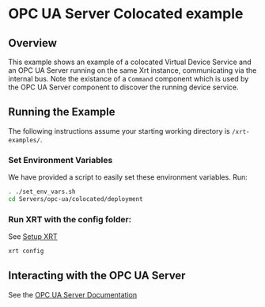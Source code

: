 # OPC UA Server Colocated example

## Overview

This example shows an example of a colocated Virtual Device Service and an OPC UA Server running on the same Xrt instance, communicating via the internal bus. Note the existance of a `Command` component which is used by the OPC UA Server component to discover the running device service.

## Running the Example

The following instructions assume your starting working directory is `/xrt-examples/`.

### **Set Environment Variables**

We have provided a script to easily set these environment variables. Run:

```bash
. ./set_env_vars.sh
cd Servers/opc-ua/colocated/deployment
```

### **Run XRT with the config folder:**

See [Setup XRT](../../DeviceServices/interactive-walkthrough/setup-xrt.md)

```bash
xrt config
```

## Interacting with the OPC UA Server

See the [OPC UA Server Documentation](https://docs.iotechsys.com/edge-xrt22/server-components/opc-ua-server-component.html)
